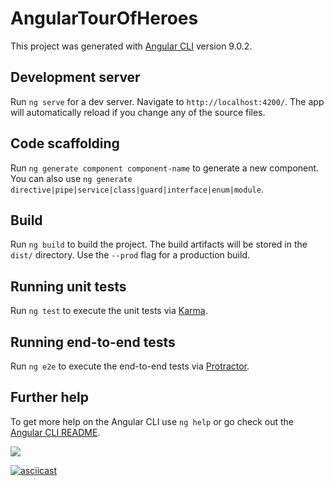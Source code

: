 # AngularTourOfHeroes

This project was generated with [Angular CLI](https://github.com/angular/angular-cli) version 9.0.2.

## Development server

Run `ng serve` for a dev server. Navigate to `http://localhost:4200/`. The app will automatically reload if you change any of the source files.

## Code scaffolding

Run `ng generate component component-name` to generate a new component. You can also use `ng generate directive|pipe|service|class|guard|interface|enum|module`.

## Build

Run `ng build` to build the project. The build artifacts will be stored in the `dist/` directory. Use the `--prod` flag for a production build.

## Running unit tests

Run `ng test` to execute the unit tests via [Karma](https://karma-runner.github.io).

## Running end-to-end tests

Run `ng e2e` to execute the end-to-end tests via [Protractor](http://www.protractortest.org/).

## Further help

To get more help on the Angular CLI use `ng help` or go check out the [Angular CLI README](https://github.com/angular/angular-cli/blob/master/README.md).

<a href="https://asciinema.org/a/KJeN1URHhuaFkMWULuZMBkNX8" target="_blank"><img src="https://asciinema.org/a/KJeN1URHhuaFkMWULuZMBkNX8.svg" /></a>

[![asciicast](https://asciinema.org/a/KJeN1URHhuaFkMWULuZMBkNX8.svg)](https://asciinema.org/a/KJeN1URHhuaFkMWULuZMBkNX8)
